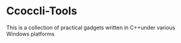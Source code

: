 # Ccoccli-Tools
This is a collection of practical gadgets written in C++under various Windows platforms
